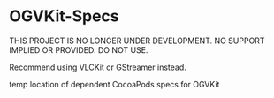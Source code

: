 # OGVKit-Specs

THIS PROJECT IS NO LONGER UNDER DEVELOPMENT. NO SUPPORT IMPLIED OR PROVIDED. DO NOT USE.

Recommend using VLCKit or GStreamer instead.

temp location of dependent CocoaPods specs for OGVKit

